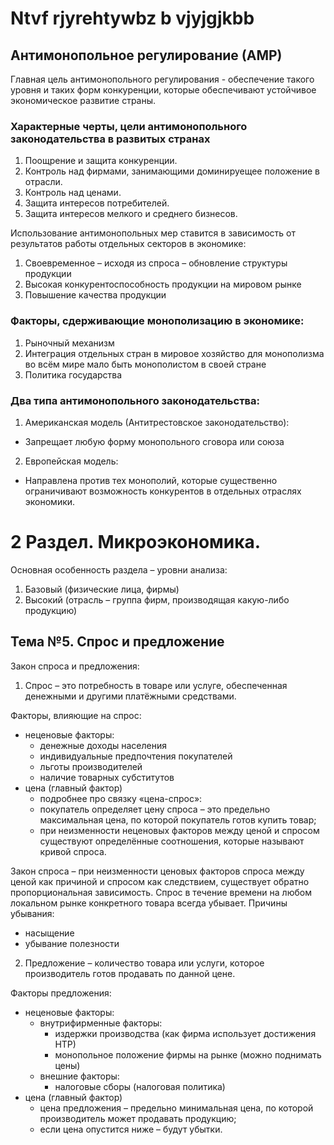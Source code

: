 # Ntvf rjyrehtywbz b vjyjgjkbb
## Антимонопольное регулирование (АМР)

Главная цель антимонопольного регулирования - обеспечение такого уровня и таких форм конкуренции, которые обеспечивают устойчивое экономическое развитие страны.  

### Характерные черты, цели антимонопольного законодательства в развитых странах

1. Поощрение и защита конкуренции.
3. Контроль над фирмами, занимающими доминируещее положение в отрасли.
4. Контроль над ценами.
2. Защита интересов потребителей.
7. Защита интересов мелкого и среднего бизнесов.

Использование антимонопольных мер ставится в зависимость от результатов работы отдельных секторов в экономике:  

1. Своевременное – исходя из спроса – обновление структуры продукции
2. Высокая конкурентоспособность продукции на мировом рынке
3. Повышение качества продукции

### Факторы, сдерживающие монополизацию в экономике:

1. Рыночный механизм
2. Интеграция отдельных стран в мировое хозяйство для монополизма во всём мире мало быть монополистом в своей стране
3. Политика государства

### Два типа антимонопольного законодательства:

1. Американская модель (Антитрестовское законодательство):
  + Запрещает любую форму монопольного сговора или союза
2. Европейская модель:
  + Направлена против тех монополий, которые существенно ограничивают возможность конкурентов в отдельных отраслях экономики.


# 2 Раздел. Микроэкономика.

Основная особенность раздела – уровни анализа:
1. Базовый (физические лица, фирмы)
2. Высокий (отрасль – группа фирм, производящая какую-либо продукцию)


## Тема №5. Спрос и предложение

Закон спроса и предложения:
1. Спрос – это потребность в товаре или услуге, обеспеченная денежными и другими платёжными средствами.

Факторы, влияющие на спрос:
- неценовые факторы:
  - денежные доходы населения
  - индивидуальные предпочтения покупателей
  - льготы производителей
  - наличие товарных субститутов
- цена (главный фактор)
  - подробнее про связку «цена-спрос»:
  - покупатель определяет цену спроса – это предельно максимальная цена, по которой покупатель готов купить товар;
  - при неизменности неценовых факторов между ценой и спросом существуют определённые соотношения, которые называют кривой спроса.

Закон спроса – при неизменности ценовых факторов спроса между ценой как причиной и спросом как следствием, существует обратно пропорциональная зависимость. Спрос в течение времени на любом локальном рынке конкретного товара всегда убывает. 
Причины убывания:
  - насыщение
  - убывание полезности

2. Предложение – количество товара или услуги, которое производитель готов продавать по данной цене.

Факторы предложения:
- неценовые факторы:
  - внутрифирменные факторы:
    - издержки производства (как фирма использует достижения НТР)
    - монопольное положение фирмы на рынке (можно поднимать цены)
  - внешние факторы:
    - налоговые сборы (налоговая политика)
- цена (главный фактор)
  - цена предложения – предельно минимальная цена, по которой производитель может продавать продукцию;
  - если цена опустится ниже – будут убытки. 
